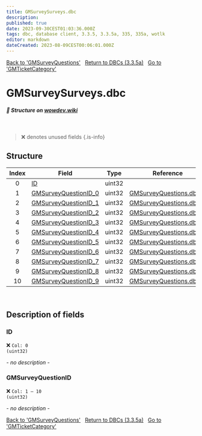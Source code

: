 ```yaml
---
title: GMSurveySurveys.dbc
description:
published: true
date: 2023-09-30CEST01:03:36.000Z
tags: dbc, database client, 3.3.5, 3.3.5a, 335, 335a, wotlk
editor: markdown
dateCreated: 2023-08-09CEST00:06:01.000Z
---
```

<a href="https://trinitycore.info/files/DBC/335/gmsurveyquestions" class="mt-5 v-btn v-btn--depressed v-btn--flat v-btn--outlined theme--light v-size--default darkblue--text text--lighten-3"><span class="v-btn__content"><i aria-hidden="true" class="v-icon notranslate v-icon--left mdi mdi-arrow-left theme--light"></i><span>Back to 'GMSurveyQuestions'</span></span></a>&nbsp;&nbsp;&nbsp;<a href="https://trinitycore.info/files/DBC/335/DBC" class="mt-5 v-btn v-btn--depressed v-btn--flat v-btn--outlined theme--light v-size--default darkblue--text text--lighten-3"><span class="v-btn__content"><i aria-hidden="true" class="v-icon notranslate v-icon--left mdi mdi-home-outline theme--light"></i><span>Return to DBCs (3.3.5a)</span></span></a>&nbsp;&nbsp;&nbsp;<a href="https://trinitycore.info/files/DBC/335/gmticketcategory" class="mt-5 v-btn v-btn--depressed v-btn--flat v-btn--outlined theme--light v-size--default darkblue--text text--lighten-3"><span class="v-btn__content"><span>Go to 'GMTicketCategory'</span><i aria-hidden="true" class="v-icon notranslate v-icon--right mdi mdi-arrow-right theme--light"></i></span></a>

# GMSurveySurveys.dbc
##### :pencil: Structure on [wowdev.wiki](https://wowdev.wiki/DB/GMSurveySurveys)
&nbsp;

> :x: denotes unused fields
{.is-info}


## Structure

| Index | Field | Type | Reference |
| :---: | --- | :---: | --- |
| 0 | [ID](#id-alt) | uint32 |  |
| 1 | [GMSurveyQuestionID_0](#gmsurveyquestionid) | uint32 | [GMSurveyQuestions.dbc/0](/files/DBC/335/gmsurveyquestions#id-alt) |
| 2 | [GMSurveyQuestionID_1](#gmsurveyquestionid) | uint32 | [GMSurveyQuestions.dbc/0](/files/DBC/335/gmsurveyquestions#id-alt) |
| 3 | [GMSurveyQuestionID_2](#gmsurveyquestionid) | uint32 | [GMSurveyQuestions.dbc/0](/files/DBC/335/gmsurveyquestions#id-alt) |
| 4 | [GMSurveyQuestionID_3](#gmsurveyquestionid) | uint32 | [GMSurveyQuestions.dbc/0](/files/DBC/335/gmsurveyquestions#id-alt) |
| 5 | [GMSurveyQuestionID_4](#gmsurveyquestionid) | uint32 | [GMSurveyQuestions.dbc/0](/files/DBC/335/gmsurveyquestions#id-alt) |
| 6 | [GMSurveyQuestionID_5](#gmsurveyquestionid) | uint32 | [GMSurveyQuestions.dbc/0](/files/DBC/335/gmsurveyquestions#id-alt) |
| 7 | [GMSurveyQuestionID_6](#gmsurveyquestionid) | uint32 | [GMSurveyQuestions.dbc/0](/files/DBC/335/gmsurveyquestions#id-alt) |
| 8 | [GMSurveyQuestionID_7](#gmsurveyquestionid) | uint32 | [GMSurveyQuestions.dbc/0](/files/DBC/335/gmsurveyquestions#id-alt) |
| 9 | [GMSurveyQuestionID_8](#gmsurveyquestionid) | uint32 | [GMSurveyQuestions.dbc/0](/files/DBC/335/gmsurveyquestions#id-alt) |
| 10 | [GMSurveyQuestionID_9](#gmsurveyquestionid) | uint32 | [GMSurveyQuestions.dbc/0](/files/DBC/335/gmsurveyquestions#id-alt) |
&nbsp;
## Description of fields

### ID <!-- {#id-alt} -->
:x: <code>Col: 0 (uint32)</code>

*- no description -*
&nbsp;

### GMSurveyQuestionID
:x: <code>Col: 1 &ndash; 10 (uint32)</code>

*- no description -*
&nbsp;

<a href="https://trinitycore.info/files/DBC/335/gmsurveyquestions" class="mt-5 v-btn v-btn--depressed v-btn--flat v-btn--outlined theme--light v-size--default darkblue--text text--lighten-3"><span class="v-btn__content"><i aria-hidden="true" class="v-icon notranslate v-icon--left mdi mdi-arrow-left theme--light"></i><span>Back to 'GMSurveyQuestions'</span></span></a>&nbsp;&nbsp;&nbsp;<a href="https://trinitycore.info/files/DBC/335/DBC" class="mt-5 v-btn v-btn--depressed v-btn--flat v-btn--outlined theme--light v-size--default darkblue--text text--lighten-3"><span class="v-btn__content"><i aria-hidden="true" class="v-icon notranslate v-icon--left mdi mdi-home-outline theme--light"></i><span>Return to DBCs (3.3.5a)</span></span></a>&nbsp;&nbsp;&nbsp;<a href="https://trinitycore.info/files/DBC/335/gmticketcategory" class="mt-5 v-btn v-btn--depressed v-btn--flat v-btn--outlined theme--light v-size--default darkblue--text text--lighten-3"><span class="v-btn__content"><span>Go to 'GMTicketCategory'</span><i aria-hidden="true" class="v-icon notranslate v-icon--right mdi mdi-arrow-right theme--light"></i></span></a>
